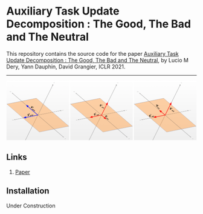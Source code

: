 # Auxiliary Task Update Decomposition : The Good, The Bad and The Neutral

This repository contains the source code for the paper [Auxiliary Task Update Decomposition : The Good, The Bad and The Neutral](https://openreview.net/forum?id=1GTma8HwlYp), by Lucio M Dery, Yann Dauphin, David Grangier, ICLR 2021.

---

<p align="center"> 
    <img src="https://github.com/ldery/ATTITTUD/blob/main/g_aux_11-1.png" width="800">
</p>

## Links

1. [Paper](https://openreview.net/forum?id=1GTma8HwlYp)

## Installation

Under Construction
